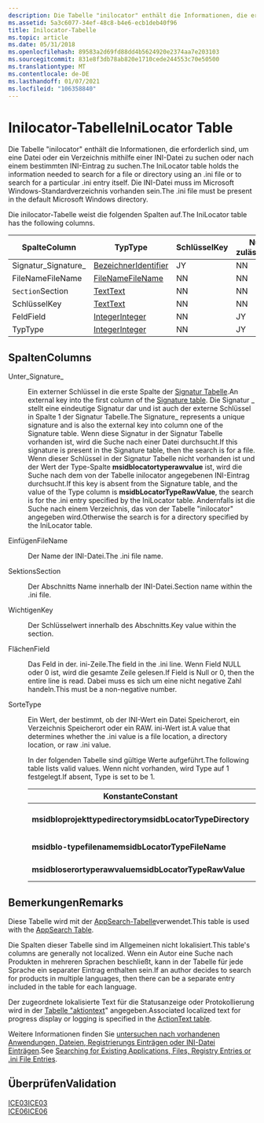 ```yaml
---
description: Die Tabelle "inilocator" enthält die Informationen, die erforderlich sind, um eine Datei oder ein Verzeichnis mithilfe einer INI-Datei zu suchen oder nach einem bestimmten INI-Eintrag zu suchen. Die INI-Datei muss im Microsoft Windows-Standardverzeichnis vorhanden sein.
ms.assetid: 5a3c6077-34ef-48c8-b4e6-ecb1deb40f96
title: Inilocator-Tabelle
ms.topic: article
ms.date: 05/31/2018
ms.openlocfilehash: 89583a2d69fd88dd4b5624920e2374aa7e203103
ms.sourcegitcommit: 831e8f3db78ab820e1710cede244553c70e50500
ms.translationtype: MT
ms.contentlocale: de-DE
ms.lasthandoff: 01/07/2021
ms.locfileid: "106358840"
---
```

# <a name="inilocator-table"></a><span data-ttu-id="da8fa-104">Inilocator-Tabelle</span><span class="sxs-lookup"><span data-stu-id="da8fa-104">IniLocator Table</span></span>

<span data-ttu-id="da8fa-105">Die Tabelle "inilocator" enthält die Informationen, die erforderlich sind, um eine Datei oder ein Verzeichnis mithilfe einer INI-Datei zu suchen oder nach einem bestimmten INI-Eintrag zu suchen.</span><span class="sxs-lookup"><span data-stu-id="da8fa-105">The IniLocator table holds the information needed to search for a file or directory using an .ini file or to search for a particular .ini entry itself.</span></span> <span data-ttu-id="da8fa-106">Die INI-Datei muss im Microsoft Windows-Standardverzeichnis vorhanden sein.</span><span class="sxs-lookup"><span data-stu-id="da8fa-106">The .ini file must be present in the default Microsoft Windows directory.</span></span>

<span data-ttu-id="da8fa-107">Die inilocator-Tabelle weist die folgenden Spalten auf.</span><span class="sxs-lookup"><span data-stu-id="da8fa-107">The IniLocator table has the following columns.</span></span>



| <span data-ttu-id="da8fa-108">Spalte</span><span class="sxs-lookup"><span data-stu-id="da8fa-108">Column</span></span>      | <span data-ttu-id="da8fa-109">Typ</span><span class="sxs-lookup"><span data-stu-id="da8fa-109">Type</span></span>                         | <span data-ttu-id="da8fa-110">Schlüssel</span><span class="sxs-lookup"><span data-stu-id="da8fa-110">Key</span></span> | <span data-ttu-id="da8fa-111">Nullwerte zulässig</span><span class="sxs-lookup"><span data-stu-id="da8fa-111">Nullable</span></span> |
|-------------|------------------------------|-----|----------|
| <span data-ttu-id="da8fa-112">Signatur\_</span><span class="sxs-lookup"><span data-stu-id="da8fa-112">Signature\_</span></span> | [<span data-ttu-id="da8fa-113">Bezeichner</span><span class="sxs-lookup"><span data-stu-id="da8fa-113">Identifier</span></span>](identifier.md) | <span data-ttu-id="da8fa-114">J</span><span class="sxs-lookup"><span data-stu-id="da8fa-114">Y</span></span>   | <span data-ttu-id="da8fa-115">N</span><span class="sxs-lookup"><span data-stu-id="da8fa-115">N</span></span>        |
| <span data-ttu-id="da8fa-116">FileName</span><span class="sxs-lookup"><span data-stu-id="da8fa-116">FileName</span></span>    | [<span data-ttu-id="da8fa-117">FileName</span><span class="sxs-lookup"><span data-stu-id="da8fa-117">FileName</span></span>](text.md)         | <span data-ttu-id="da8fa-118">N</span><span class="sxs-lookup"><span data-stu-id="da8fa-118">N</span></span>   | <span data-ttu-id="da8fa-119">N</span><span class="sxs-lookup"><span data-stu-id="da8fa-119">N</span></span>        |
| <span data-ttu-id="da8fa-120">`Section`</span><span class="sxs-lookup"><span data-stu-id="da8fa-120">Section</span></span>     | [<span data-ttu-id="da8fa-121">Text</span><span class="sxs-lookup"><span data-stu-id="da8fa-121">Text</span></span>](text.md)             | <span data-ttu-id="da8fa-122">N</span><span class="sxs-lookup"><span data-stu-id="da8fa-122">N</span></span>   | <span data-ttu-id="da8fa-123">N</span><span class="sxs-lookup"><span data-stu-id="da8fa-123">N</span></span>        |
| <span data-ttu-id="da8fa-124">Schlüssel</span><span class="sxs-lookup"><span data-stu-id="da8fa-124">Key</span></span>         | [<span data-ttu-id="da8fa-125">Text</span><span class="sxs-lookup"><span data-stu-id="da8fa-125">Text</span></span>](text.md)             | <span data-ttu-id="da8fa-126">N</span><span class="sxs-lookup"><span data-stu-id="da8fa-126">N</span></span>   | <span data-ttu-id="da8fa-127">N</span><span class="sxs-lookup"><span data-stu-id="da8fa-127">N</span></span>        |
| <span data-ttu-id="da8fa-128">Feld</span><span class="sxs-lookup"><span data-stu-id="da8fa-128">Field</span></span>       | [<span data-ttu-id="da8fa-129">Integer</span><span class="sxs-lookup"><span data-stu-id="da8fa-129">Integer</span></span>](integer.md)       | <span data-ttu-id="da8fa-130">N</span><span class="sxs-lookup"><span data-stu-id="da8fa-130">N</span></span>   | <span data-ttu-id="da8fa-131">J</span><span class="sxs-lookup"><span data-stu-id="da8fa-131">Y</span></span>        |
| <span data-ttu-id="da8fa-132">Typ</span><span class="sxs-lookup"><span data-stu-id="da8fa-132">Type</span></span>        | [<span data-ttu-id="da8fa-133">Integer</span><span class="sxs-lookup"><span data-stu-id="da8fa-133">Integer</span></span>](integer.md)       | <span data-ttu-id="da8fa-134">N</span><span class="sxs-lookup"><span data-stu-id="da8fa-134">N</span></span>   | <span data-ttu-id="da8fa-135">J</span><span class="sxs-lookup"><span data-stu-id="da8fa-135">Y</span></span>        |



 

## <a name="columns"></a><span data-ttu-id="da8fa-136">Spalten</span><span class="sxs-lookup"><span data-stu-id="da8fa-136">Columns</span></span>

<dl> <dt>

<span data-ttu-id="da8fa-137"><span id="Signature_"></span><span id="signature_"></span><span id="SIGNATURE_"></span>Unter\_</span><span class="sxs-lookup"><span data-stu-id="da8fa-137"><span id="Signature_"></span><span id="signature_"></span><span id="SIGNATURE_"></span>Signature\_</span></span>
</dt> <dd>

<span data-ttu-id="da8fa-138">Ein externer Schlüssel in die erste Spalte der [Signatur Tabelle](signature-table.md).</span><span class="sxs-lookup"><span data-stu-id="da8fa-138">An external key into the first column of the [Signature table](signature-table.md).</span></span> <span data-ttu-id="da8fa-139">Die Signatur \_ stellt eine eindeutige Signatur dar und ist auch der externe Schlüssel in Spalte 1 der Signatur Tabelle.</span><span class="sxs-lookup"><span data-stu-id="da8fa-139">The Signature\_ represents a unique signature and is also the external key into column one of the Signature table.</span></span> <span data-ttu-id="da8fa-140">Wenn diese Signatur in der Signatur Tabelle vorhanden ist, wird die Suche nach einer Datei durchsucht.</span><span class="sxs-lookup"><span data-stu-id="da8fa-140">If this signature is present in the Signature table, then the search is for a file.</span></span> <span data-ttu-id="da8fa-141">Wenn dieser Schlüssel in der Signatur Tabelle nicht vorhanden ist und der Wert der Type-Spalte **msidblocatortyperawvalue** ist, wird die Suche nach dem von der Tabelle inilocator angegebenen INI-Eintrag durchsucht.</span><span class="sxs-lookup"><span data-stu-id="da8fa-141">If this key is absent from the Signature table, and the value of the Type column is **msidbLocatorTypeRawValue**, the search is for the .ini entry specified by the IniLocator table.</span></span> <span data-ttu-id="da8fa-142">Andernfalls ist die Suche nach einem Verzeichnis, das von der Tabelle "inilocator" angegeben wird.</span><span class="sxs-lookup"><span data-stu-id="da8fa-142">Otherwise the search is for a directory specified by the IniLocator table.</span></span>

</dd> <dt>

<span data-ttu-id="da8fa-143"><span id="FileName"></span><span id="filename"></span><span id="FILENAME"></span>Einfügen</span><span class="sxs-lookup"><span data-stu-id="da8fa-143"><span id="FileName"></span><span id="filename"></span><span id="FILENAME"></span>FileName</span></span>
</dt> <dd>

<span data-ttu-id="da8fa-144">Der Name der INI-Datei.</span><span class="sxs-lookup"><span data-stu-id="da8fa-144">The .ini file name.</span></span>

</dd> <dt>

<span data-ttu-id="da8fa-145"><span id="Section"></span><span id="section"></span><span id="SECTION"></span>Sektions</span><span class="sxs-lookup"><span data-stu-id="da8fa-145"><span id="Section"></span><span id="section"></span><span id="SECTION"></span>Section</span></span>
</dt> <dd>

<span data-ttu-id="da8fa-146">Der Abschnitts Name innerhalb der INI-Datei.</span><span class="sxs-lookup"><span data-stu-id="da8fa-146">Section name within the .ini file.</span></span>

</dd> <dt>

<span data-ttu-id="da8fa-147"><span id="Key"></span><span id="key"></span><span id="KEY"></span>Wichtigen</span><span class="sxs-lookup"><span data-stu-id="da8fa-147"><span id="Key"></span><span id="key"></span><span id="KEY"></span>Key</span></span>
</dt> <dd>

<span data-ttu-id="da8fa-148">Der Schlüsselwert innerhalb des Abschnitts.</span><span class="sxs-lookup"><span data-stu-id="da8fa-148">Key value within the section.</span></span>

</dd> <dt>

<span data-ttu-id="da8fa-149"><span id="Field"></span><span id="field"></span><span id="FIELD"></span>Flächen</span><span class="sxs-lookup"><span data-stu-id="da8fa-149"><span id="Field"></span><span id="field"></span><span id="FIELD"></span>Field</span></span>
</dt> <dd>

<span data-ttu-id="da8fa-150">Das Feld in der. ini-Zeile.</span><span class="sxs-lookup"><span data-stu-id="da8fa-150">The field in the .ini line.</span></span> <span data-ttu-id="da8fa-151">Wenn Field NULL oder 0 ist, wird die gesamte Zeile gelesen.</span><span class="sxs-lookup"><span data-stu-id="da8fa-151">If Field is Null or 0, then the entire line is read.</span></span> <span data-ttu-id="da8fa-152">Dabei muss es sich um eine nicht negative Zahl handeln.</span><span class="sxs-lookup"><span data-stu-id="da8fa-152">This must be a non-negative number.</span></span>

</dd> <dt>

<span data-ttu-id="da8fa-153"><span id="Type"></span><span id="type"></span><span id="TYPE"></span>Sorte</span><span class="sxs-lookup"><span data-stu-id="da8fa-153"><span id="Type"></span><span id="type"></span><span id="TYPE"></span>Type</span></span>
</dt> <dd>

<span data-ttu-id="da8fa-154">Ein Wert, der bestimmt, ob der INI-Wert ein Datei Speicherort, ein Verzeichnis Speicherort oder ein RAW. ini-Wert ist.</span><span class="sxs-lookup"><span data-stu-id="da8fa-154">A value that determines whether the .ini value is a file location, a directory location, or raw .ini value.</span></span>

<span data-ttu-id="da8fa-155">In der folgenden Tabelle sind gültige Werte aufgeführt.</span><span class="sxs-lookup"><span data-stu-id="da8fa-155">The following table lists valid values.</span></span> <span data-ttu-id="da8fa-156">Wenn nicht vorhanden, wird Type auf 1 festgelegt.</span><span class="sxs-lookup"><span data-stu-id="da8fa-156">If absent, Type is set to be 1.</span></span>



| <span data-ttu-id="da8fa-157">Konstante</span><span class="sxs-lookup"><span data-stu-id="da8fa-157">Constant</span></span>                      | <span data-ttu-id="da8fa-158">Hexadezimal</span><span class="sxs-lookup"><span data-stu-id="da8fa-158">Hexadecimal</span></span> | <span data-ttu-id="da8fa-159">Decimal</span><span class="sxs-lookup"><span data-stu-id="da8fa-159">Decimal</span></span> | <span data-ttu-id="da8fa-160">BESCHREIBUNG</span><span class="sxs-lookup"><span data-stu-id="da8fa-160">Description</span></span>           |
|-------------------------------|-------------|---------|-----------------------|
| <span data-ttu-id="da8fa-161">**msidbloprojekttypedirectory**</span><span class="sxs-lookup"><span data-stu-id="da8fa-161">**msidbLocatorTypeDirectory**</span></span> | <span data-ttu-id="da8fa-162">0x000</span><span class="sxs-lookup"><span data-stu-id="da8fa-162">0x000</span></span>       | <span data-ttu-id="da8fa-163">0</span><span class="sxs-lookup"><span data-stu-id="da8fa-163">0</span></span>       | <span data-ttu-id="da8fa-164">Ein Verzeichnis Speicherort.</span><span class="sxs-lookup"><span data-stu-id="da8fa-164">A directory location.</span></span> |
| <span data-ttu-id="da8fa-165">**msidblo-typefilename**</span><span class="sxs-lookup"><span data-stu-id="da8fa-165">**msidbLocatorTypeFileName**</span></span>  | <span data-ttu-id="da8fa-166">0x001</span><span class="sxs-lookup"><span data-stu-id="da8fa-166">0x001</span></span>       | <span data-ttu-id="da8fa-167">1</span><span class="sxs-lookup"><span data-stu-id="da8fa-167">1</span></span>       | <span data-ttu-id="da8fa-168">Ein Datei Speicherort.</span><span class="sxs-lookup"><span data-stu-id="da8fa-168">A file location.</span></span>      |
| <span data-ttu-id="da8fa-169">**msidbloserortyperawvalue**</span><span class="sxs-lookup"><span data-stu-id="da8fa-169">**msidbLocatorTypeRawValue**</span></span>  | <span data-ttu-id="da8fa-170">0x002</span><span class="sxs-lookup"><span data-stu-id="da8fa-170">0x002</span></span>       | <span data-ttu-id="da8fa-171">2</span><span class="sxs-lookup"><span data-stu-id="da8fa-171">2</span></span>       | <span data-ttu-id="da8fa-172">Ein "RAW. ini"-Wert.</span><span class="sxs-lookup"><span data-stu-id="da8fa-172">A raw .ini value.</span></span>     |



 

</dd> </dl>

## <a name="remarks"></a><span data-ttu-id="da8fa-173">Bemerkungen</span><span class="sxs-lookup"><span data-stu-id="da8fa-173">Remarks</span></span>

<span data-ttu-id="da8fa-174">Diese Tabelle wird mit der [AppSearch-Tabelle](appsearch-table.md)verwendet.</span><span class="sxs-lookup"><span data-stu-id="da8fa-174">This table is used with the [AppSearch Table](appsearch-table.md).</span></span>

<span data-ttu-id="da8fa-175">Die Spalten dieser Tabelle sind im Allgemeinen nicht lokalisiert.</span><span class="sxs-lookup"><span data-stu-id="da8fa-175">This table's columns are generally not localized.</span></span> <span data-ttu-id="da8fa-176">Wenn ein Autor eine Suche nach Produkten in mehreren Sprachen beschließt, kann in der Tabelle für jede Sprache ein separater Eintrag enthalten sein.</span><span class="sxs-lookup"><span data-stu-id="da8fa-176">If an author decides to search for products in multiple languages, then there can be a separate entry included in the table for each language.</span></span>

<span data-ttu-id="da8fa-177">Der zugeordnete lokalisierte Text für die Statusanzeige oder Protokollierung wird in der [Tabelle "aktiontext](actiontext-table.md)" angegeben.</span><span class="sxs-lookup"><span data-stu-id="da8fa-177">Associated localized text for progress display or logging is specified in the [ActionText table](actiontext-table.md).</span></span>

<span data-ttu-id="da8fa-178">Weitere Informationen finden Sie [untersuchen nach vorhandenen Anwendungen, Dateien, Registrierungs Einträgen oder INI-Datei Einträgen](searching-for-existing-applications-files-registry-entries-or--ini-file-entries.md).</span><span class="sxs-lookup"><span data-stu-id="da8fa-178">See [Searching for Existing Applications, Files, Registry Entries or .ini File Entries](searching-for-existing-applications-files-registry-entries-or--ini-file-entries.md).</span></span>

## <a name="validation"></a><span data-ttu-id="da8fa-179">Überprüfen</span><span class="sxs-lookup"><span data-stu-id="da8fa-179">Validation</span></span>

<dl>

[<span data-ttu-id="da8fa-180">ICE03</span><span class="sxs-lookup"><span data-stu-id="da8fa-180">ICE03</span></span>](ice03.md)  
[<span data-ttu-id="da8fa-181">ICE06</span><span class="sxs-lookup"><span data-stu-id="da8fa-181">ICE06</span></span>](ice06.md)  
</dl>

 

 




